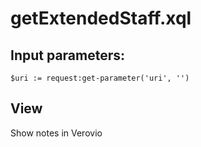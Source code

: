 # getExtendedStaff.xql
## Input parameters:
```
$uri := request:get-parameter('uri', '')
```
## View
Show notes in Verovio


